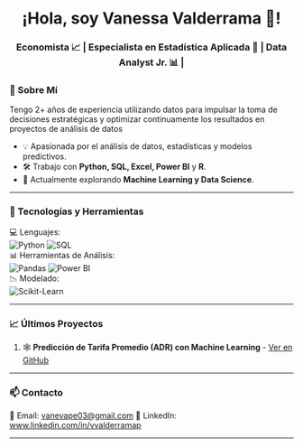 <h1 align="center">¡Hola, soy Vanessa Valderrama 🌼!</h1>
<h3 align="center">Economista 📈 | Especialista en Estadística Aplicada 🔮 |  Data Analyst Jr. 📊 | </h3>

### 🌟 Sobre Mí
Tengo 2+ años de experiencia utilizando datos para impulsar la toma de decisiones estratégicas y optimizar continuamente los resultados en proyectos de análisis de datos
- 💡 Apasionada por el análisis de datos, estadísticas y modelos predictivos.
- 🛠️ Trabajo con **Python, SQL, Excel, Power BI** y **R**.
- 🚀 Actualmente explorando **Machine Learning y Data Science**.

  
---

### 📌 Tecnologías y Herramientas
💻 Lenguajes:  
![Python](https://img.shields.io/badge/-Python-3776AB?style=flat-square&logo=python&logoColor=white) 
![SQL](https://img.shields.io/badge/-SQL-4479A1?style=flat-square&logo=MySQL&logoColor=white)  
📊 Herramientas de Análisis:  
![Pandas](https://img.shields.io/badge/-Pandas-150458?style=flat-square&logo=pandas)
![Power BI](https://img.shields.io/badge/-PowerBI-F2C811?style=flat-square&logo=Power-BI&logoColor=black)  
📉 Modelado:  
![Scikit-Learn](https://img.shields.io/badge/-Scikit--Learn-F7931E?style=flat-square&logo=scikit-learn&logoColor=white)  

---

### 📈 Últimos Proyectos
1. 🕸 **Predicción de Tarifa Promedio (ADR) con Machine Learning** - [Ver en GitHub](https://github.com/Vvalderramap/Vvalderramap/blob/main/Pyhton%20projects%20/RM/Revenue_Analysis%20(2).ipynb)

---

### 📫 Contacto
📧 Email: vanevape03@gmail.com
💼 LinkedIn: www.linkedin.com/in/vvalderramap

---


